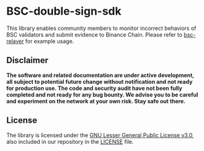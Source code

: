 # BSC-double-sign-sdk

This library enables community members to monitor incorrect behaviors of BSC validators and submit evidence to Binance Chain. Please refer to [bsc-relayer](https://github.com/binance-chain/bsc-relayer) for example usage.

## Disclaimer
**The software and related documentation are under active development, 
all subject to potential future change without notification and not ready for production use. 
The code and security audit have not been fully completed and not ready for any bug bounty.
We advise you to be careful and experiment on the network at your own risk. Stay safe out there.**

## License

The library is licensed under the [GNU Lesser General Public License v3.0](https://www.gnu.org/licenses/lgpl-3.0.en.html),
also included in our repository in the [LICENSE](LICENSE) file.